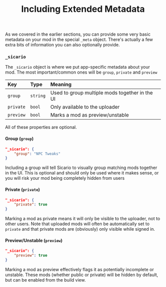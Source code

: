 ﻿---
title: "Including Extended Metadata"
linkTitle: "Extended Metadata"
weight: 40
---

As we covered in the earlier sections, you can provide some very basic metadata on your mod in the special `_meta` object. There's actually a few extra bits of information you can also optionally provide.

### `_sicario`

The `_sicario` object is where we put app-specific metadata about your mod. The most important/common ones will be `group`, `private` and `preview`

|Key|Type|Meaning|
|:--|:---|:------|
|`group`|`string`|Used to group multiple mods together in the UI|
|`private`|`bool`|Only available to the uploader|
|`preview`|`bool`|Marks a mod as preview/unstable|

All of these properties are optional.

#### Group (`group`)

```json
"_sicario": {
    "group": "NPC Tweaks"
}
```

Including a group will tell Sicario to visually group matching mods together in the UI. This is optional and should only be used where it makes sense, or you will risk your mod being completely hidden from users

#### Private (`private`)

```json
"_sicario": {
    "private": true
}
```

Marking a mod as private means it will only be visible to the uploader, not to other users. Note that uploaded mods will often be automatically set to `private` and that private mods are (obviously) only visible while signed in.

#### Preview/Unstable (`preview`)

```json
"_sicario": {
    "preview": true
}
```

Marking a mod as preview effectively flags it as potentially incomplete or unstable. These mods (whether public or private) will be hidden by default, but can be enabled from the build view.